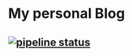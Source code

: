 # My personal Blog
[![pipeline status](https://gitlab.com/avron/avron.gitlab.io/badges/master/pipeline.svg)](https://gitlab.com/avron/avron.gitlab.io/-/commits/master)
---
